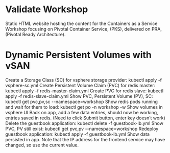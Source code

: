 # Validate  Workshop

Static HTML website hosting the content for the Containers as a Service Workshop focusing on Pivotal Container Service, (PKS), delivered on PRA, (Pivotal Ready Architecture).


# Dynamic Persistent Volumes with vSAN
Create a Storage Class (SC) for vsphere storage provider: kubectl apply -f vsphere-sc.yml
Create Persistent Volume Claim (PVC) for redis master: kubectl apply -f redis-master-claim.yml
Create PVC for redis slave: kubectl apply -f redis-slave-claim.yml
Show PVC, Persistent Volume (PV), SC: kubectl get pvc,pv,sc --namespace=workshop
Show redis pods running and wait for them to load: kubectl get po -n workshop -w
Show volumes in vsphere UI
Back on app, add a few data entries, should now be working, entries saved in redis.  (Need to click Submit button, enter key doesn’t work)
Delete the guestbook application: kubectl delete -f guestbook-lb.yml
Show PVC, PV still exist: kubectl get pvc,pv --namespace=workshop
Redeploy guestbook application: kubectl apply -f guestbook-lb.yml
Show data persisted in app.  Note that the IP address for the frontend service may have changed, so use the current value.

